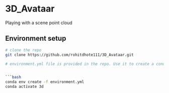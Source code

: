 # 3D_Avataar
Playing with a scene point cloud

## Environment setup
```bash
# clone the repo
git clone https://github.com/rohitdhote111/3D_Avataar.git

# environment.yml file is provided in the repo. Use it to create a conda environment using below command


```bash
conda env create -f environment.yml
conda activate 3d
